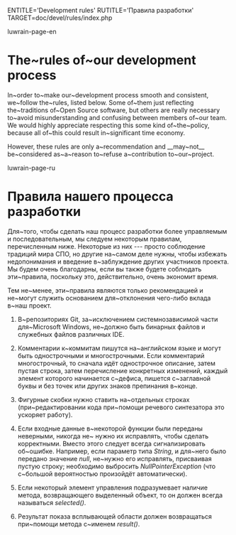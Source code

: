 
ENTITLE='Development rules'
RUTITLE='Правила разработки'
TARGET=doc/devel/rules/index.php

luwrain-page-en

# The~rules of~our development process

In~order to~make our~development process smooth and consistent,
we~follow the~rules, listed below.
Some of~them just reflecting the~traditions of~Open Source software,
but others are really necessary to~avoid misunderstanding and confusing  between members of~our team.
We would highly appreciate respecting this some kind of~the~policy,
because  all of~this could result in~significant time economy.

However, these rules are only a~recommendation and __may~not__ be~considered as~a~reason 
to~refuse a~contribution to~our~project.

luwrain-page-ru

# Правила нашего процесса разработки 

Для~того, чтобы сделать наш процесс разработки более управляемым и последовательным,
мы следуем некоторым правилам, перечисленным ниже.
Некоторые из них --- просто соблюдение традиций мира СПО, 
но другие на~самом деле нужны, чтобы избежать недопонимания и введение в~заблуждение других участников проекта.
Мы будем очень благодарны, если вы также будете соблюдать эти~правила,
поскольку это, действительно, очень экономит время. 

Тем не~менее, эти~правила являются только рекомендацией и не~могут служить основанием 
для~отклонения чего-либо вклада в~наш проект.

1. В~репозиториях Git, за~исключением системнозависимой части для~Microsoft Windows,
не~должно быть бинарных файлов и служебных файлов различных IDE.

2. Комментарии к~коммитам пишутся на~английском языке и могут быть однострочными и многострочными.
Если комментарий многострочный, то сначала идёт однострочное описание, 
затем пустая строка, 
затем перечисление конкретных изменений,
каждый элемент которого начинается с~дефиса,
пишется с~заглавной буквы и без точек или других знаков препинания в~конце.

3. Фигурные скобки нужно ставить на~отдельных строках 
(при~редактировании кода при~помощи речевого синтезатора это ускоряет работу).

4. Если входные данные в~некоторой функции были переданы неверными,
никогда не~ нужно их исправлять, чтобы сделать корректными.
Вместо этого следует всегда сигнализировать об~ошибке. 
Например, если параметр типа *String*, и для~него было передано значение *null*,
не~нужно его исправлять, присваивая пустую строку;
необходимо выбросить *NullPointerException* (что с~большой вероятностью произойдёт автоматически).

5. Если некоторый элемент управления подразумевает наличие метода, 
возвращающего выделенный объект, то он должен всегда называться *selected()*.

6. Результат показа всплывающей области должен возвращаться при~помощи метода с~именем *result()*.

